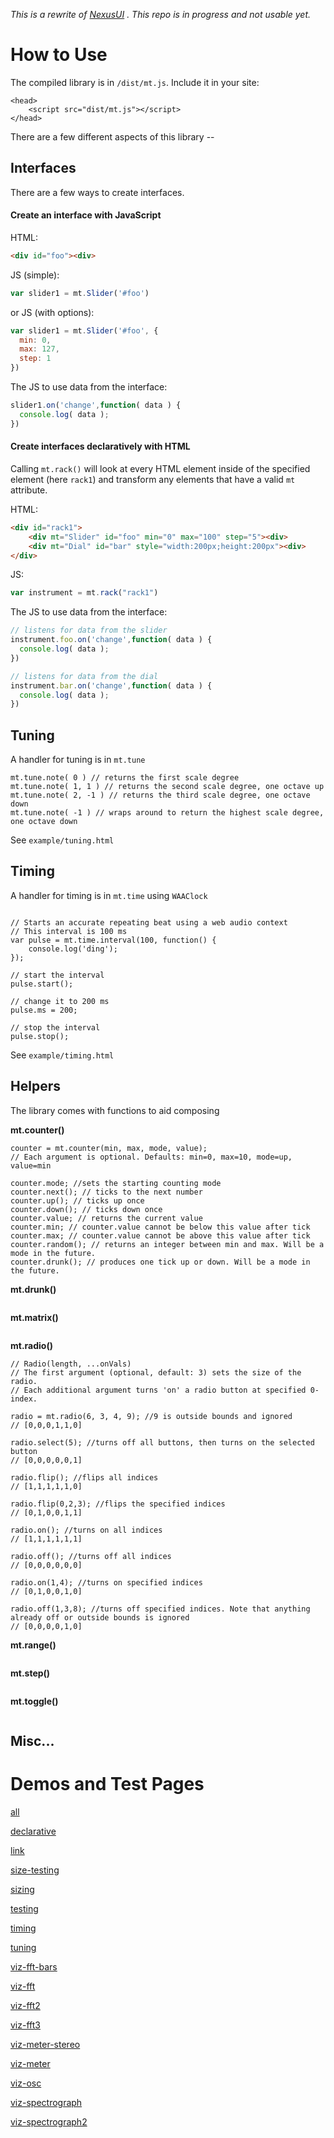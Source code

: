*This is a rewrite of [NexusUI](nexusosc.com) . This repo is in progress and not usable yet.*



# How to Use

The compiled library is in `/dist/mt.js`. Include it in your site:

```
<head>
	<script src="dist/mt.js"></script>
</head>
```

There are a few different aspects of this library --



## Interfaces

There are a few ways to create interfaces.



#### Create an interface with JavaScript

HTML:

```HTML
<div id="foo"><div>
```

JS (simple):

```javascript
var slider1 = mt.Slider('#foo')
```

or JS (with options):

```javascript
var slider1 = mt.Slider('#foo', {
  min: 0,
  max: 127,
  step: 1
})
```



The JS to use data from the interface:

```javascript
slider1.on('change',function( data ) {
  console.log( data );
})
```



#### Create interfaces declaratively with HTML

Calling `mt.rack()` will look at every HTML element inside of the specified element (here `rack1`) and transform any elements that have a valid `mt` attribute.

HTML:

```html
<div id="rack1">
	<div mt="Slider" id="foo" min="0" max="100" step="5"><div>
	<div mt="Dial" id="bar" style="width:200px;height:200px"><div>
</div>
```

JS:

```javascript
var instrument = mt.rack("rack1")
```



The JS to use data from the interface:

```javascript
// listens for data from the slider
instrument.foo.on('change',function( data ) {
  console.log( data );
})

// listens for data from the dial
instrument.bar.on('change',function( data ) {
  console.log( data );
})
```



## Tuning

A handler for tuning is in `mt.tune`

```
mt.tune.note( 0 ) // returns the first scale degree
mt.tune.note( 1, 1 ) // returns the second scale degree, one octave up
mt.tune.note( 2, -1 ) // returns the third scale degree, one octave down
mt.tune.note( -1 ) // wraps around to return the highest scale degree, one octave down
```

See `example/tuning.html`



## Timing

A handler for timing is in `mt.time` using `WAAClock`

```

// Starts an accurate repeating beat using a web audio context
// This interval is 100 ms
var pulse = mt.time.interval(100, function() {
	console.log('ding');
});

// start the interval
pulse.start();

// change it to 200 ms
pulse.ms = 200;

// stop the interval
pulse.stop();

```

See `example/timing.html`





## Helpers

The library comes with functions to aid composing

**mt.counter()**

```
counter = mt.counter(min, max, mode, value);
// Each argument is optional. Defaults: min=0, max=10, mode=up, value=min

counter.mode; //sets the starting counting mode
counter.next(); // ticks to the next number
counter.up(); // ticks up once
counter.down(); // ticks down once
counter.value; // returns the current value
counter.min; // counter.value cannot be below this value after tick
counter.max; // counter.value cannot be above this value after tick
counter.random(); // returns an integer between min and max. Will be a mode in the future.
counter.drunk(); // produces one tick up or down. Will be a mode in the future.
```

**mt.drunk()**
```
```

**mt.matrix()**
```
```

**mt.radio()**
```
// Radio(length, ...onVals)
// The first argument (optional, default: 3) sets the size of the radio.
// Each additional argument turns 'on' a radio button at specified 0-index.

radio = mt.radio(6, 3, 4, 9); //9 is outside bounds and ignored
// [0,0,0,1,1,0]

radio.select(5); //turns off all buttons, then turns on the selected button
// [0,0,0,0,0,1]

radio.flip(); //flips all indices
// [1,1,1,1,1,0]

radio.flip(0,2,3); //flips the specified indices
// [0,1,0,0,1,1]

radio.on(); //turns on all indices
// [1,1,1,1,1,1]

radio.off(); //turns off all indices
// [0,0,0,0,0,0]

radio.on(1,4); //turns on specified indices
// [0,1,0,0,1,0]

radio.off(1,3,8); //turns off specified indices. Note that anything already off or outside bounds is ignored
// [0,0,0,0,1,0]
```

**mt.range()**
```
```

**mt.step()**
```
```

**mt.toggle()**
```
```

## Misc...





Demos and Test Pages
============================

[all](./example/all.html)

[declarative](./example/declarative.html)

[link](./example/link.html)

[size-testing](./example/size-testing.html)

[sizing](./example/sizing.html)

[testing](./example/testing.html)

[timing](./example/timing.html)

[tuning](./example/tuning.html)

[viz-fft-bars](./example/viz-fft-bars.html)

[viz-fft](./example/viz-fft.html)

[viz-fft2](./example/viz-fft2.html)

[viz-fft3](./example/viz-fft3.html)

[viz-meter-stereo](./example/viz-meter-stereo.html)

[viz-meter](./example/viz-meter.html)

[viz-osc](./example/viz-osc.html)

[viz-spectrograph](./example/viz-spectrograph.html)

[viz-spectrograph2](./example/viz-spectrograph2.html)
